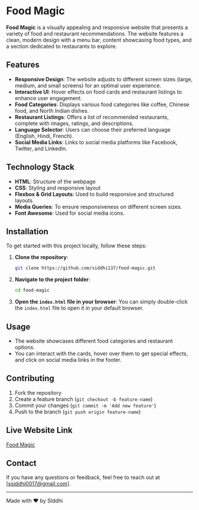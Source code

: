 # Food Magic

**Food Magic** is a visually appealing and responsive website that presents a variety of food and restaurant recommendations. The website features a clean, modern design with a menu bar, content showcasing food types, and a section dedicated to restaurants to explore.

## Features

- **Responsive Design**: The website adjusts to different screen sizes (large, medium, and small screens) for an optimal user experience.
- **Interactive UI**: Hover effects on food cards and restaurant listings to enhance user engagement.
- **Food Categories**: Displays various food categories like coffee, Chinese food, and North Indian dishes.
- **Restaurant Listings**: Offers a list of recommended restaurants, complete with images, ratings, and descriptions.
- **Language Selector**: Users can choose their preferred language (English, Hindi, French).
- **Social Media Links**: Links to social media platforms like Facebook, Twitter, and LinkedIn.

## Technology Stack

- **HTML**: Structure of the webpage
- **CSS**: Styling and responsive layout
- **Flexbox & Grid Layouts**: Used to build responsive and structured layouts.
- **Media Queries**: To ensure responsiveness on different screen sizes.
- **Font Awesome**: Used for social media icons.

## Installation

To get started with this project locally, follow these steps:

1. **Clone the repository**:
    ```bash
    git clone https://github.com/siddhi137/food-magic.git
    ```

2. **Navigate to the project folder**:
    ```bash
    cd food-magic
    ```

3. **Open the `index.html` file in your browser**:
    You can simply double-click the `index.html` file to open it in your default browser.

## Usage

- The website showcases different food categories and restaurant options.
- You can interact with the cards, hover over them to get special effects, and click on social media links in the footer.

## Contributing

1. Fork the repository
2. Create a feature branch (`git checkout -b feature-name`)
3. Commit your changes (`git commit -m 'Add new feature'`)
4. Push to the branch (`git push origin feature-name`)

## Live Website Link
<a href="[https://siddhi137.github.io/FoodMagic/](https://siddhi137.github.io/FoodMagic/)" target="_blank">Food Magic</a>

## Contact

If you have any questions or feedback, feel free to reach out at [ssiddhi0017@gmail.com].

---

Made with ❤️ by SIddhi
